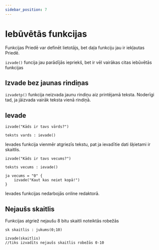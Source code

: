 ```yaml
---
sidebar_position: 7
---
```


# Iebūvētās funkcijas

Funkcijas Priedē var definēt lietotājs, bet daļa funkciju jau ir iekļautas Priedē.

`izvade()` funcija jau parādījās iepriekš, bet ir vēl vairākas citas iebūvētās funkcijas

## Izvade bez jaunas rindiņas

`izvadetp()` funkcija neizvada jaunu rindiņu aiz printējamā teksta. Noderīgi tad, ja jāizvada vairāk teksta vienā rindiņā.

## Ievade

```priede
izvade("Kāds ir tavs vārds?")

teksts vards : ievade()
```

Ievades funkcija vienmēr atgriezīs tekstu, pat ja ievadītie dati šķietami ir skaitlis.
```priede
izvade("Kāds ir tavs vecums?")

teksts vecums : ievade()

ja vecums = "0" {
    izvade("Kaut kas neiet kopā!")
}
```

Ievades funkcijas nedarbojās online redaktorā.

## Nejaušs skaitlis

Funkcijas atgriež nejaušu 8 bitu skaitli noteiktās robežās

```priede
sk skaitlis : jukums(0;10)

izvade(skaitlis)
//tiks izvadīts nejaušs skaitlis robežās 0-10
```
